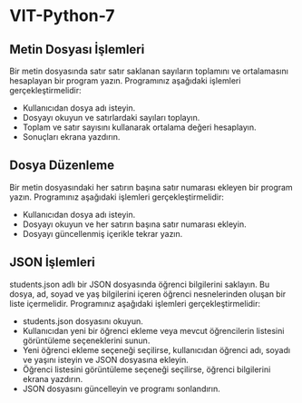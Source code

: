 # VIT-Python-7

## Metin Dosyası İşlemleri
Bir metin dosyasında satır satır saklanan sayıların toplamını ve ortalamasını hesaplayan bir program yazın. Programınız aşağıdaki işlemleri gerçekleştirmelidir:

* Kullanıcıdan dosya adı isteyin.
* Dosyayı okuyun ve satırlardaki sayıları toplayın.
* Toplam ve satır sayısını kullanarak ortalama değeri hesaplayın.
* Sonuçları ekrana yazdırın.

## Dosya Düzenleme
Bir metin dosyasındaki her satırın başına satır numarası ekleyen bir program yazın. Programınız aşağıdaki işlemleri gerçekleştirmelidir:

* Kullanıcıdan dosya adı isteyin.
* Dosyayı okuyun ve her satırın başına satır numarası ekleyin.
* Dosyayı güncellenmiş içerikle tekrar yazın.

## JSON İşlemleri
students.json adlı bir JSON dosyasında öğrenci bilgilerini saklayın. Bu dosya, ad, soyad ve yaş bilgilerini içeren öğrenci nesnelerinden oluşan bir liste içermelidir. Programınız aşağıdaki işlemleri gerçekleştirmelidir:

* students.json dosyasını okuyun.
* Kullanıcıdan yeni bir öğrenci ekleme veya mevcut öğrencilerin listesini görüntüleme seçeneklerini sunun.
* Yeni öğrenci ekleme seçeneği seçilirse, kullanıcıdan öğrenci adı, soyadı ve yaşını isteyin ve JSON dosyasına ekleyin.
* Öğrenci listesini görüntüleme seçeneği seçilirse, öğrenci bilgilerini ekrana yazdırın.
* JSON dosyasını güncelleyin ve programı sonlandırın.
